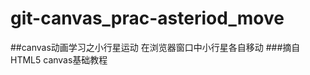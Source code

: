 git-canvas_prac-asteriod_move
=============================

##canvas动画学习之小行星运动
在浏览器窗口中小行星各自移动
###摘自HTML5 canvas基础教程
